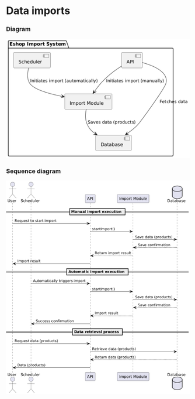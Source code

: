 # Data imports

### Diagram
![alt text](https://github.com/AndrejTS/data-imports/blob/main/uml.png)
### Sequence diagram
![alt text](https://github.com/AndrejTS/data-imports/blob/main/uml_sek.png)
